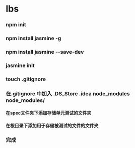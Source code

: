 # lbs
### npm init
### npm install jasmine -g
### npm install jasmine --save-dev
### jasmine init
### touch .gitignore
### 在.gitignore 中加入  .DS_Store  .idea  node_modules  node_modules/
#### 在spec文件夹下添加存储单元测试的文件夹
#### 在根目录下添加用于存储被测试的文件的文件夹
### 完成
